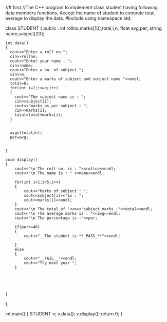 //# first
//The C++ program to implement class student having following data members functions, Accept the name of student to compute total, average to display the data.
#include<iostream>
using namespace std;

class STUDENT
{
 public :
 	int rollno,marks[10],total,i,n;
	float avg,per;
	string name,subject[20];
	
	int data()
	{
	  cout<<"Enter a roll no.";
	  cin>>rollno;
	  cout<<"Enter your name : ";
	  cin>>name;
	  cout<<"Enter a no. of subject ";
	  cin>>n;
	  cout<<"Enter a marks of subject and subject name "<<endl;
	  total=0;
	  for(int i=1;i<=n;i++)
	  {
	  	cout<<"The subject name is : ";
	  	cin>>subject[i];
	    cout<<"marks as per subject : ";
	  	cin>>marks[i];
	  	total=total+marks[i];
	  }
	  
	  
	  avg=(total/n);
	  per=avg;
	
	  
	}
	
	void display()
	{
		cout<<"\n The roll no. is : "<<rollno<<endl;
		cout<<"\n The name is : " <<name<<endl;
		
		for(int i=1;i<5;i++)
		{
			cout<<"Marks of subject : ";
			cout<<subject[i]<<"is : ";
			cout<<marks[i]<<endl;
		}
		cout<<"\n The total of "<<n<<"subject marks :"<<total<<endl;
		cout<<"\n The average marks is : "<<avg<<endl;
		cout<<"\n The percentage is :"<<per;
		
		if(per>=40)
		{
		    cout<<"__The student is **_PASS_**"<<endl;
		    
		}
		else
		{
		    cout<<"__FAIL__"<<endl;
		    cout<<"Try next year ";
		}
		
		
		
		
		
	}
};

int main()
{
	STUDENT v;
	v.data();
	v.display();
	return 0;
}
